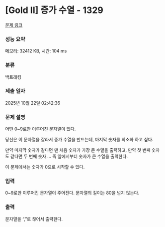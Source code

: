 # [Gold II] 증가 수열 - 1329 

[문제 링크](https://www.acmicpc.net/problem/1329) 

### 성능 요약

메모리: 32412 KB, 시간: 104 ms

### 분류

백트래킹

### 제출 일자

2025년 10월 22일 02:42:36

### 문제 설명

<p>어떤 0~9로만 이루어진 문자열이 있다.</p>

<p>당신은 이 문자열을 잘라서 증가 수열을 만드는데, 마지막 숫자를 최소화 하고 싶다.</p>

<p>만약 마지막 숫자가 같다면 맨 처음 숫자가 가장 큰 수열을 출력하고, 만약 첫 번째 숫자도 같다면 두 번째 숫자 ... 즉 앞에서부터 숫자가 큰 수열을 출력한다.</p>

<p>이 문제에서는 숫자가 0으로 시작할 수 있다.</p>

### 입력 

 <p>0~9로만 이루어진 문자열이 주어진다. 문자열의 길이는 80을 넘지 않는다.</p>

### 출력 

 <p>문자열을 “,”로 끊어서 출력한다.</p>

